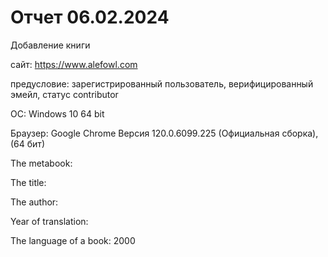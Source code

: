 # Отчет 06.02.2024

Добавление книги

сайт: https://www.alefowl.com

предусловие: зарегистрированный пользователь, верифицированный эмейл, статус contributor

ОС: Windows 10 64 bit

Браузер: Google Chrome Версия 120.0.6099.225 (Официальная сборка), (64 бит)

The metabook:

The title: 

The author: 

Year of translation: 

The language of a book: 2000